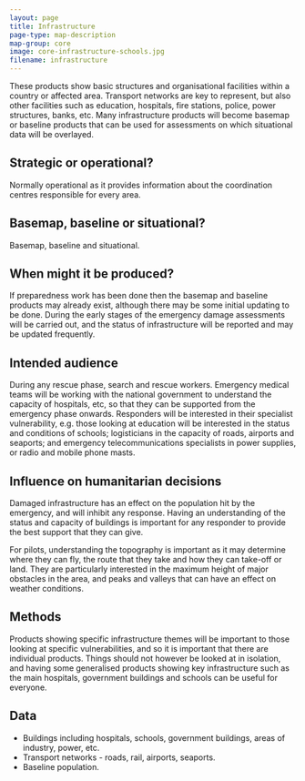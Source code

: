 ```yaml
---
layout: page
title: Infrastructure
page-type: map-description
map-group: core
image: core-infrastructure-schools.jpg
filename: infrastructure
---
```


These products show basic structures and organisational facilities within a country or affected area. Transport networks are key to represent, but also other facilities such as education, hospitals, fire stations, police, power structures, banks, etc. Many infrastructure products will become basemap or baseline products that can be used for assessments on which situational data will be overlayed.

## Strategic or operational?

Normally operational as it provides information about the coordination centres responsible for every area.

## Basemap, baseline or situational?

Basemap, baseline and situational.

## When might it be produced?

If preparedness work has been done then the basemap and baseline products may already exist, although there may be some initial updating to be done. During the early stages of the emergency damage assessments will be carried out, and the status of infrastructure will be reported and may be updated frequently.

## Intended audience

During any rescue phase, search and rescue workers. Emergency medical teams will be working with the national government to understand the capacity of hospitals, etc, so that they can be supported from the emergency phase onwards. Responders will be interested in their specialist vulnerability, e.g. those looking at education will be interested in the status and conditions of schools; logisticians in the capacity of roads, airports and seaports; and emergency telecommunications specialists in power supplies, or radio and mobile phone masts.

## Influence on humanitarian decisions

Damaged infrastructure has an effect on the population hit by the emergency, and will inhibit any response. Having an understanding of the status and capacity of buildings is important for any responder to provide the best support that they can give.

For pilots, understanding the topography is important as it may determine where they can fly, the route that they take and how they can take-off or land. They are particularly interested in the maximum height of major obstacles in the area, and peaks and valleys that can have an effect on weather conditions.

## Methods

Products showing specific infrastructure themes will be important to those looking at specific vulnerabilities, and so it is important that there are individual products. Things should not however be looked at in isolation, and having some generalised products showing key infrastructure such as the main hospitals, government buildings and schools can be useful for everyone.

## Data

* Buildings including hospitals, schools, government buildings, areas of industry, power, etc.
* Transport networks - roads, rail, airports, seaports.
* Baseline population.

